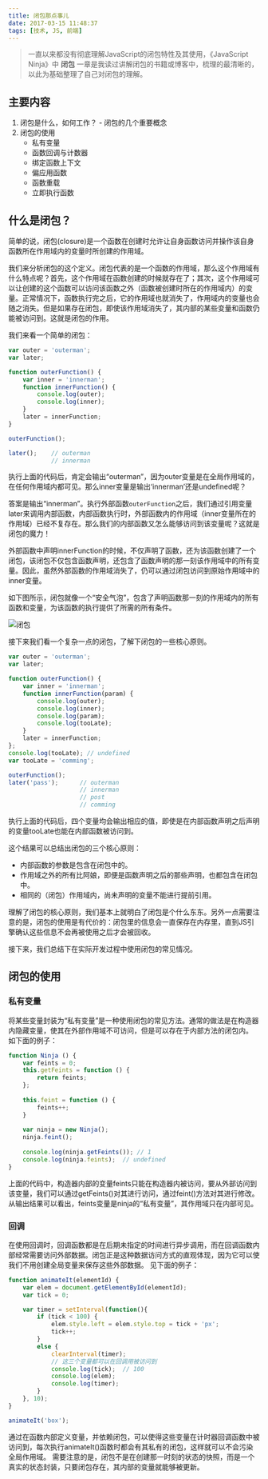 ```yaml
---
title: 闭包那点事儿
date: 2017-03-15 11:48:37
tags: [技术, JS, 前端]
---
```


> 一直以来都没有彻底理解JavaScript的闭包特性及其使用，《JavaScript Ninja》中 **闭包** 一章是我读过讲解闭包的书籍或博客中，梳理的最清晰的，以此为基础整理了自己对闭包的理解。

## 主要内容

1. 闭包是什么，如何工作？ - 闭包的几个重要概念
2. 闭包的使用
    - 私有变量
    - 函数回调与计数器
    - 绑定函数上下文
    - 偏应用函数
    - 函数重载
    - 立即执行函数
<!-- more -->

## 什么是闭包？

简单的说，闭包(closure)是一个函数在创建时允许让自身函数访问并操作该自身函数所在作用域内的变量时所创建的作用域。

我们来分析闭包的这个定义。闭包代表的是一个函数的作用域，那么这个作用域有什么特点呢？首先，这个作用域在函数创建的时候就存在了；其次，这个作用域可以让创建的这个函数可以访问该函数之外（函数被创建时所在的作用域内）的变量。正常情况下，函数执行完之后，它的作用域也就消失了，作用域内的变量也会随之消失。但是如果存在闭包，即使该作用域消失了，其内部的某些变量和函数仍能被访问到。这就是闭包的作用。

我们来看一个简单的闭包：
```js
var outer = 'outerman';
var later;

function outerFunction() {
    var inner = 'innerman';
    function innerFunction() {
        console.log(outer);
        console.log(inner);
    }
    later = innerFunction;
}

outerFunction();

later();    // outerman
            // innerman
```
执行上面的代码后，肯定会输出“outerman”，因为outer变量是在全局作用域的，在任何作用域内都可见。那么inner变量是输出‘innerman’还是undefined呢？

答案是输出“innerman”。执行外部函数`outerFunction`之后，我们通过引用变量later来调用内部函数，内部函数执行时，外部函数内的作用域（inner变量所在的作用域）已经不复存在。那么我们的内部函数又怎么能够访问到该变量呢？这就是闭包的魔力！

外部函数中声明innerFunction的时候，不仅声明了函数，还为该函数创建了一个闭包，该闭包不仅包含函数声明，还包含了函数声明的那一刻该作用域中的所有变量。因此，虽然外部函数的作用域消失了，仍可以通过闭包访问到原始作用域中的inner变量。

如下图所示，闭包就像一个“安全气泡”，包含了声明函数那一刻的作用域内的所有函数和变量，为该函数的执行提供了所需的所有条件。

![闭包](/assets/img/closure.png)

接下来我们看一个复杂一点的闭包，了解下闭包的一些核心原则。
```js
var outer = 'outerman';
var later;

function outerFunction() {
    var inner = 'innerman';
    function innerFunction(param) {
        console.log(outer);
        console.log(inner);
        console.log(param);
        console.log(tooLate);
    }
    later = innerFunction;
};
console.log(tooLate); // undefined
var tooLate = 'comming'; 

outerFunction();
later('pass');      // outerman
                    // innerman
                    // post
                    // comming
```
执行上面的代码后，四个变量均会输出相应的值，即使是在内部函数声明之后声明的变量tooLate也能在内部函数被访问到。

这个结果可以总结出闭包的三个核心原则：
- 内部函数的参数是包含在闭包中的。
- 作用域之外的所有比阿娘，即便是函数声明之后的那些声明，也都包含在闭包中。
- 相同的（闭包）作用域内，尚未声明的变量不能进行提前引用。

理解了闭包的核心原则，我们基本上就明白了闭包是个什么东东。另外一点需要注意的是，闭包的使用是有代价的：闭包里的信息会一直保存在内存里，直到JS引擎确认这些信息不会再被使用之后才会被回收。

接下来，我们总结下在实际开发过程中使用闭包的常见情况。

## 闭包的使用

### 私有变量

将某些变量封装为“私有变量”是一种使用闭包的常见方法。通常的做法是在构造器内隐藏变量，使其在外部作用域不可访问，但是可以存在于内部方法的闭包内。
如下面的例子：
```js
function Ninja () {
    var feints = 0;
    this.getFeints = function () {
        return feints;
    };
    
    this.feint = function () {
        feints++;
    }
    
    var ninja = new Ninja();
    ninja.feint();
    
    console.log(ninja.getFeints()); // 1
    console.log(ninja.feints);  // undefined
}
```
上面的代码中，构造器内部的变量feints只能在构造器内被访问，要从外部访问到该变量，我们可以通过getFeints()对其进行访问，通过feint()方法对其进行修改。
从输出结果可以看出，feints变量是ninja的“私有变量”，其作用域只在内部可见。

### 回调
在使用回调时，回调函数都是在后期未指定的时间进行异步调用，而在回调函数内部经常需要访问外部数据。闭包正是这种数据访问方式的直观体现，因为它可以使我们不用创建全局变量来保存这些外部数据。
见下面的例子：

```js
function animateIt(elementId) {
    var elem = document.getElementById(elementId);
    var tick = 0;

    var timer = setInterval(function(){                         
        if (tick < 100) {
            elem.style.left = elem.style.top = tick + 'px';
            tick++;
        }
        else {
            clearInterval(timer);
            // 这三个变量都可以在回调用被访问到
            console.log(tick);  // 100
            console.log(elem);
            console.log(timer);
        }
    }, 10);
}

animateIt('box');
```
通过在函数内部定义变量，并依赖闭包，可以使得这些变量在计时器回调函数中被访问到，每次执行animateIt()函数时都会有其私有的闭包，这样就可以不会污染全局作用域。
需要注意的是，闭包不是在创建那一时刻的状态的快照，而是一个真实的状态封装，只要闭包存在，其内部的变量就能够被更新。





